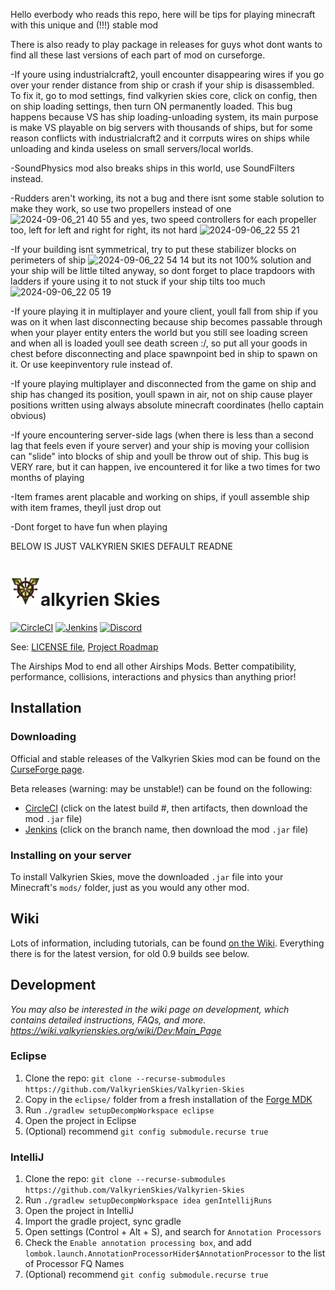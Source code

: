 Hello everbody who reads this repo, here will be tips for playing minecraft with this unique and (!!!) stable mod

There is also ready to play package in releases for guys whot dont wants to find all these last versions of each part of mod on curseforge.

-If youre using industrialcraft2, youll encounter disappearing wires if you go over your render distance from ship or crash if your ship is disassembled. To fix it, go to mod settings, find valkyrien skies core, click on config, then on ship loading settings, then turn ON permanently loaded. This bug happens because VS has ship loading-unloading system, its main purpose is make VS playable on big servers with thousands of ships, but for some reason conflicts with industrialcraft2 and it corrputs wires on ships while unloading and kinda useless on small servers/local worlds.

-SoundPhysics mod also breaks ships in this world, use SoundFilters instead.

-Rudders aren't working, its not a bug and there isnt some stable solution to make they work, so use two propellers instead of one ![2024-09-06_21 40 55](https://github.com/user-attachments/assets/23fcc04c-dfc3-4bb7-8870-9925c85dc75b)
and yes, two speed controllers for each propeller too, left for left and right for right, its not hard ![2024-09-06_22 55 21](https://github.com/user-attachments/assets/10d6785d-3600-472d-b5be-af172601754a)

-If your building isnt symmetrical, try to put these stabilizer blocks on perimeters of ship ![2024-09-06_22 54 14](https://github.com/user-attachments/assets/09a1312a-4086-4983-8a05-334f863121e8) but its not 100% solution and your ship will be little tilted anyway, so dont forget to place trapdoors with ladders if youre using it to not stuck if your ship tilts too much ![2024-09-06_22 05 19](https://github.com/user-attachments/assets/28cca2f2-a960-4f80-a632-2dbc5c6440e7)

-If youre playing it in multiplayer and youre client, youll fall from ship if you was on it when last disconnecting because ship becomes passable through when your player entity enters the world but you still see loading screen and when all is loaded youll see death screen :/, so put all your goods in chest before disconnecting and place spawnpoint bed in ship to spawn on it. Or use keepinventory rule instead of.

-If youre playing multiplayer and disconnected from the game on ship and ship has changed its position, youll spawn in air, not on ship cause player positions written using always absolute minecraft coordinates (hello captain obvious)

-If youre encountering server-side lags (when there is less than a second lag that feels even if youre server) and your ship is moving your collision can "slide" into blocks of ship and youll be throw out of ship. This bug is VERY rare, but it can happen, ive encountered it for like a two times for two months of playing

-Item frames arent placable and working on ships, if youll assemble ship with item frames, theyll just drop out

-Dont forget to have fun when playing







BELOW IS JUST VALKYRIEN SKIES DEFAULT READNE
# <img src="vs_logo.png" width="48" height="48">alkyrien Skies
[![CircleCI](https://circleci.com/gh/ValkyrienSkies/Valkyrien-Skies.svg?style=svg)](https://circleci.com/gh/ValkyrienSkies/Valkyrien-Skies)
[![Jenkins](https://jenkins.daporkchop.net/job/ValkyrienSkies/job/Valkyrien-Skies/job/master/badge/icon)](https://jenkins.daporkchop.net/job/ValkyrienSkies/job/Valkyrien-Skies/)
[![Discord](https://img.shields.io/discord/244934352092397568.svg)](https://discord.gg/rG3QNDV)

See: [LICENSE file](https://github.com/ValkyrienSkies/Valkyrien-Skies/blob/master/LICENSE), [Project Roadmap](https://github.com/ValkyrienSkies/Valkyrien-Skies/wiki/Roadmap)

The Airships Mod to end all other Airships Mods. Better compatibility, performance, collisions, interactions and physics than anything prior!

## Installation

### Downloading
Official and stable releases of the Valkyrien Skies mod can be found on the [CurseForge page](https://www.curseforge.com/minecraft/mc-mods/valkyrien-skies).

Beta releases (warning: may be unstable!) can be found on the following:
- [CircleCI](https://circleci.com/gh/ValkyrienSkies/Valkyrien-Skies/tree/master) (click on the latest build #, then artifacts, then download the mod `.jar` file)
- [Jenkins](https://jenkins.daporkchop.net/job/Minecraft/job/ValkyrienSkies/) (click on the branch name, then download the mod `.jar` file)

### Installing on your server
To install Valkyrien Skies, move the downloaded `.jar` file into your Minecraft's `mods/` folder, just as you would any other mod.

## Wiki

Lots of information, including tutorials, can be found [on the Wiki](https://wiki.valkyrienskies.org).
Everything there is for the latest version, for old 0.9 builds see below.

## Development

*You may also be interested in the wiki page on development, which contains detailed instructions, FAQs, and more. https://wiki.valkyrienskies.org/wiki/Dev:Main_Page*

### Eclipse
1. Clone the repo: `git clone --recurse-submodules https://github.com/ValkyrienSkies/Valkyrien-Skies`
2. Copy in the `eclipse/` folder from a fresh installation of the [Forge MDK](http://files.minecraftforge.net)
3. Run `./gradlew setupDecompWorkspace eclipse`
4. Open the project in Eclipse
5. (Optional) recommend `git config submodule.recurse true`

### IntelliJ
1.  Clone the repo: `git clone --recurse-submodules https://github.com/ValkyrienSkies/Valkyrien-Skies`
2. Run `./gradlew setupDecompWorkspace idea genIntellijRuns`
3. Open the project in IntelliJ
4. Import the gradle project, sync gradle
5. Open settings (Control + Alt + S), and search for `Annotation Processors`
6. Check the `Enable annotation processing box`, and add `lombok.launch.AnnotationProcessorHider$AnnotationProcessor` to the list of Processor FQ Names
5. (Optional) recommend `git config submodule.recurse true`

